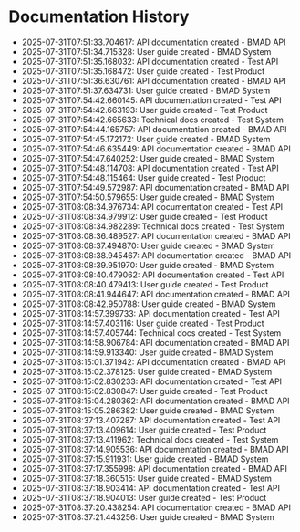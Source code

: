 # Documentation History

- 2025-07-31T07:51:33.704617: API documentation created - BMAD API
- 2025-07-31T07:51:34.715328: User guide created - BMAD System
- 2025-07-31T07:51:35.168032: API documentation created - Test API
- 2025-07-31T07:51:35.168472: User guide created - Test Product
- 2025-07-31T07:51:36.630761: API documentation created - BMAD API
- 2025-07-31T07:51:37.634731: User guide created - BMAD System
- 2025-07-31T07:54:42.660145: API documentation created - Test API
- 2025-07-31T07:54:42.663193: User guide created - Test Product
- 2025-07-31T07:54:42.665633: Technical docs created - Test System
- 2025-07-31T07:54:44.165757: API documentation created - BMAD API
- 2025-07-31T07:54:45.172172: User guide created - BMAD System
- 2025-07-31T07:54:46.635449: API documentation created - BMAD API
- 2025-07-31T07:54:47.640252: User guide created - BMAD System
- 2025-07-31T07:54:48.114708: API documentation created - Test API
- 2025-07-31T07:54:48.115464: User guide created - Test Product
- 2025-07-31T07:54:49.572987: API documentation created - BMAD API
- 2025-07-31T07:54:50.579655: User guide created - BMAD System
- 2025-07-31T08:08:34.976734: API documentation created - Test API
- 2025-07-31T08:08:34.979912: User guide created - Test Product
- 2025-07-31T08:08:34.982289: Technical docs created - Test System
- 2025-07-31T08:08:36.489527: API documentation created - BMAD API
- 2025-07-31T08:08:37.494870: User guide created - BMAD System
- 2025-07-31T08:08:38.945467: API documentation created - BMAD API
- 2025-07-31T08:08:39.951970: User guide created - BMAD System
- 2025-07-31T08:08:40.479062: API documentation created - Test API
- 2025-07-31T08:08:40.479413: User guide created - Test Product
- 2025-07-31T08:08:41.944647: API documentation created - BMAD API
- 2025-07-31T08:08:42.950788: User guide created - BMAD System
- 2025-07-31T08:14:57.399733: API documentation created - Test API
- 2025-07-31T08:14:57.403116: User guide created - Test Product
- 2025-07-31T08:14:57.405744: Technical docs created - Test System
- 2025-07-31T08:14:58.906784: API documentation created - BMAD API
- 2025-07-31T08:14:59.913340: User guide created - BMAD System
- 2025-07-31T08:15:01.371942: API documentation created - BMAD API
- 2025-07-31T08:15:02.378125: User guide created - BMAD System
- 2025-07-31T08:15:02.830233: API documentation created - Test API
- 2025-07-31T08:15:02.830847: User guide created - Test Product
- 2025-07-31T08:15:04.280362: API documentation created - BMAD API
- 2025-07-31T08:15:05.286382: User guide created - BMAD System
- 2025-07-31T08:37:13.407287: API documentation created - Test API
- 2025-07-31T08:37:13.409614: User guide created - Test Product
- 2025-07-31T08:37:13.411962: Technical docs created - Test System
- 2025-07-31T08:37:14.905536: API documentation created - BMAD API
- 2025-07-31T08:37:15.911931: User guide created - BMAD System
- 2025-07-31T08:37:17.355998: API documentation created - BMAD API
- 2025-07-31T08:37:18.360515: User guide created - BMAD System
- 2025-07-31T08:37:18.903414: API documentation created - Test API
- 2025-07-31T08:37:18.904013: User guide created - Test Product
- 2025-07-31T08:37:20.438254: API documentation created - BMAD API
- 2025-07-31T08:37:21.443256: User guide created - BMAD System
